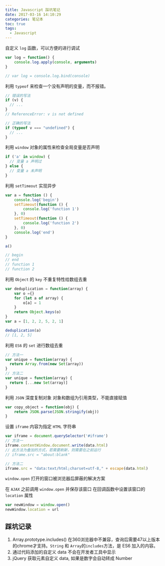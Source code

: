 ```yaml
---
title: Javascript 踩坑笔记
date: 2017-03-16 14:10:29
categories: 笔记本
toc: true
tags:
  - Javascript
---
```


自定义 `log` 函数，可以方便的进行调试

```javascript
var log = function() {
    console.log.apply(console, arguments)
}

// var log = console.log.bind(console)
```

利用 `typeof` 来检查一个没有声明的变量，而不报错。

```javascript
// 错误的写法
if (v) {
  // ...
}
// ReferenceError: v is not defined

// 正确的写法
if (typeof v === "undefined") {
  // ...
}
```

<!-- more -->

利用 `window` 对象的属性来检查全局变量是否声明

```javascript
if ('a' in window) {
  // 变量 a 声明过
} else {
  // 变量 a 未声明
}
```

利用 `setTimeout` 实现异步

```javascript
var a = function () {
    console.log('begin')
    setTimeout(function () {
        console.log('function 1')
    }, 0)
    setTimeout(function () {
        console.log('function 2')
    }, 0)
    console.log('end')
}

a()

// begin
// end
// function 1
// function 2
```

利用 `Object` 的 `key` 不重复特性给数组去重

```javascript
var deduplication = function(array) {
    var o ={}
    for (let a of array) {
        o[a] = 1
    }
    return Object.keys(o)
}
var a = [1, 2, 2, 5, 2, 1]

deduplication(a)
// [1, 2, 5]
```

利用 `ES6` 的 `set` 进行数组去重

```javascript
// 方法一
var unique = function(array) {
  return Array.from(new Set(array))
}
// 方法二
var unique = function(array) {
  return [...new Set(array)]
}
```

利用 `JSON` 深度复制对象
对象和数组为引用类型，不能直接赋值

```javascript
var copy_object = function(obj) {
    return JSON.parse(JSON.stringify(obj))
}
```

设置 `iframe` 内容为指定 `HTML` 字符串

```javascript
var iframe = document.querySelector('#iframe')
// 方法一
iframe.contentWindow.document.write(data.html)
// 此方法为叠加的方式，若需要刷新，则需要在之前运行
// iframe.src = "about:blank"

// 方法二
iframe.src = "data:text/html;charset=utf-8," + escape(data.html)
```

`window.open` 打开的窗口被浏览器后屏蔽的解决方案

在 `AJAX` 之前调用 `window.open` 并保存该窗口
在回调函数中设置该窗口的 `location` 属性
```javascript
var newWindow = window.open()
newWindow.location = url
```

## 踩坑记录

1. Array.prototype.includes() 在360浏览器中不兼容，查询后需要47以上版本的chrome才支持。`String` 和 `Array`的`includes`方法，是 ES6 加入的内容。
2. 通过代码添加的自定义 data 不会在开发者工具中显示
3. jQuery 获取元素自定义 data, 如果是数字会自动转成 Number
